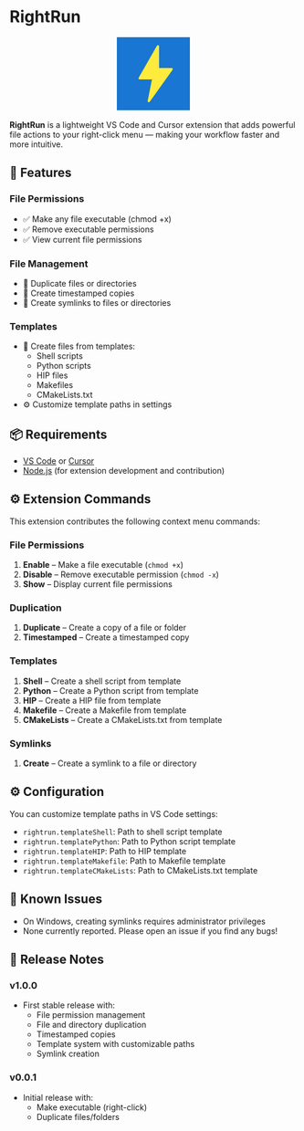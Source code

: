 # RightRun

<p align="center">
  <img src="resources/icon.png" alt="RightRun Icon" width="128" />
</p>

**RightRun** is a lightweight VS Code and Cursor extension that adds powerful file actions to your right-click menu — making your workflow faster and more intuitive.

## 🚀 Features

### File Permissions
- ✅ Make any file executable (chmod +x)
- ✅ Remove executable permissions
- ✅ View current file permissions

### File Management
- 📁 Duplicate files or directories
- 📁 Create timestamped copies
- 🔗 Create symlinks to files or directories

### Templates
- 📝 Create files from templates:
  - Shell scripts
  - Python scripts
  - HIP files
  - Makefiles
  - CMakeLists.txt
- ⚙️ Customize template paths in settings

## 📦 Requirements

- [VS Code](https://code.visualstudio.com/) or [Cursor](https://www.cursor.so/)
- [Node.js](https://nodejs.org/) (for extension development and contribution)

## ⚙️ Extension Commands

This extension contributes the following context menu commands:

### File Permissions
1. **Enable** – Make a file executable (`chmod +x`)
2. **Disable** – Remove executable permission (`chmod -x`)
3. **Show** – Display current file permissions

### Duplication
1. **Duplicate** – Create a copy of a file or folder
2. **Timestamped** – Create a timestamped copy

### Templates
1. **Shell** – Create a shell script from template
2. **Python** – Create a Python script from template
3. **HIP** – Create a HIP file from template
4. **Makefile** – Create a Makefile from template
5. **CMakeLists** – Create a CMakeLists.txt from template

### Symlinks
1. **Create** – Create a symlink to a file or directory

## ⚙️ Configuration

You can customize template paths in VS Code settings:
- `rightrun.templateShell`: Path to shell script template
- `rightrun.templatePython`: Path to Python script template
- `rightrun.templateHIP`: Path to HIP template
- `rightrun.templateMakefile`: Path to Makefile template
- `rightrun.templateCMakeLists`: Path to CMakeLists.txt template

## 🐞 Known Issues

- On Windows, creating symlinks requires administrator privileges
- None currently reported. Please open an issue if you find any bugs!

## 📘 Release Notes

### v1.0.0

- First stable release with:
  - File permission management
  - File and directory duplication
  - Timestamped copies
  - Template system with customizable paths
  - Symlink creation

### v0.0.1

- Initial release with:
  - Make executable (right-click)
  - Duplicate files/folders